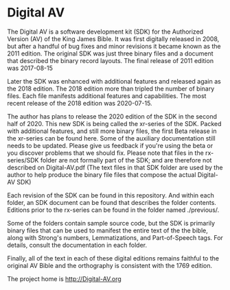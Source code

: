 # Digital AV

The Digital AV is a software development kit (SDK) for the Authorized Version (AV) of the King James Bible. It was first digitally released in 2008, but after a handful of bug fixes and minor revisions it became known as the 2011 edition.  The original SDK was just three binary files and a document that described the binary record layouts.  The final release of 2011 edition was 2017-08-15

Later the SDK was enhanced with additional features and released again as the 2018 edition.  The 2018 edition more than tripled the number of binary files.  Each file manifests additional features and capabilities.  The most recent release of the 2018 edition was 2020-07-15.

The author has plans to release the 2020 edition of the SDK in the second half of 2020.  This new SDK is being called the xr-series of the SDK.  Packed with additional features, and still more binary files, the first Beta release in the xr-series can be found here.  Some of the auxiliary documentation still needs to be updated.  Please give us feedback if you're using the beta or you discover problems that we should fix. Please note that files in the rx-series/SDK folder are not formally part of the SDK; and are therefore not described on Digital-AV.pdf (The text files in that SDK folder are used by the author to help produce the binary file files that compose the actual Digital-AV SDK)

Each revision of the SDK can be found in this repository.  And within each folder, an SDK document can be found that describes the folder contents.  Editions prior to the rx-series can be found in the folder named ./previous/.

Some of the folders contain sample source code, but the SDK is primarily binary files that can be used to manifest the entire text of the the bible, along with Strong's numbers, Lemmatizations, and Part-of-Speech tags.  For details, consult the documentation in each folder.

Finally, all of the text in each of these digital editions remains faithful to the original AV Bible and the orthography is consistent with the 1769 edition.

The project home is http://Digital-AV.org